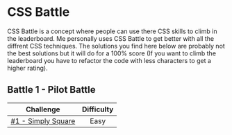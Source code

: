 # CSS Battle

CSS Battle is a concept where people can use there CSS skills to climb in the leaderboard. Me personally uses CSS Battle to get better with all the diffrent CSS techniques. The solutions you find here below are probably not the best solutions but it will do for a 100% score (If you want to climb the leaderboard you have to refactor the code with less characters to get a higher rating).

## Battle 1 - Pilot Battle

| Challenge                 | Difficulty |
| ------------------------- | :--------: |
| [#1 - Simply Square](zdz) |    Easy    |
